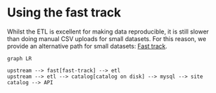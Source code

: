 # Using the fast track

Whilst the ETL is excellent for making data reproducible, it is still slower than doing manual CSV uploads for small datasets. For this reason, we provide an alternative path for small datasets: [Fast track](../tutorials/fast-track.md).

```mermaid
graph LR

upstream --> fast[fast-track] --> etl
upstream --> etl --> catalog[catalog on disk] --> mysql --> site
catalog --> API
```
